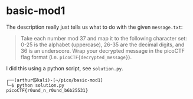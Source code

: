 # basic-mod1

The description really just tells us what to do with the given `message.txt`:

> Take each number mod 37 and map it to the following character set: 0-25 is the alphabet (uppercase), 26-35 are the decimal digits, and 36 is an underscore. Wrap your decrypted message in the picoCTF flag format (i.e. `picoCTF{decrypted_message}`).

I did this using a python script, see `solution.py`.

```
┌──(arthur㉿kali)-[~/pico/basic-mod1]
└─$ python solution.py
picoCTF{r0und_n_r0und_b6b25531}
```
